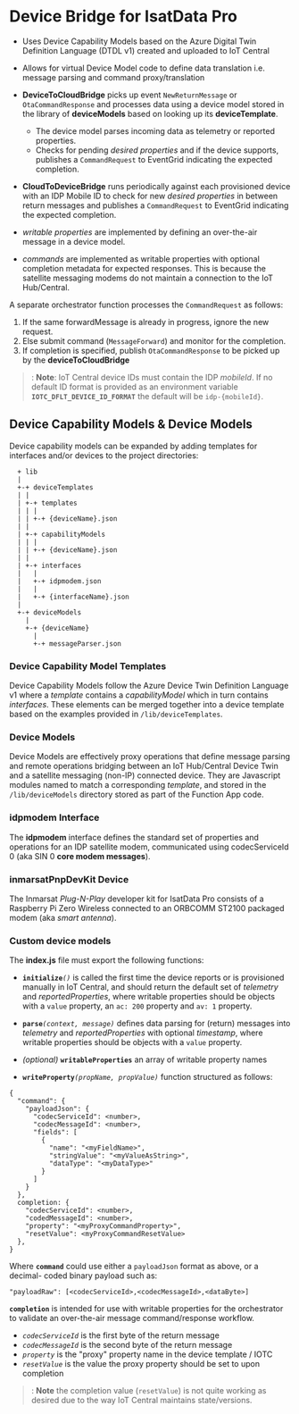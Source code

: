 # Device Bridge for IsatData Pro

* Uses Device Capability Models based on the Azure Digital Twin Definition 
Language (DTDL v1) created and uploaded to IoT Central

* Allows for virtual Device Model code to define data translation i.e. message 
parsing and command proxy/translation

* **DeviceToCloudBridge** picks up event `NewReturnMessage` or 
`OtaCommandResponse` and processes data using a device model stored in 
the library of **deviceModels** based on looking up its **deviceTemplate**.
  * The device model parses incoming data as telemetry or reported properties.
  * Checks for pending *desired properties* and if the device supports, 
  publishes a `CommandRequest` to EventGrid indicating the expected completion.

* **CloudToDeviceBridge** runs periodically against each provisioned device with 
an IDP Mobile ID to check for new *desired properties* in between return 
messages and publishes a `CommandRequest` to EventGrid indicating the expected 
completion.

* *writable properties* are implemented by defining an over-the-air message 
in a device model.

* *commands* are implemented as writable properties with optional completion 
metadata for expected responses.  This is because the satellite messaging 
modems do not maintain a connection to the IoT Hub/Central.

A separate orchestrator function processes the `CommandRequest` as follows:
1. If the same forwardMessage is already in progress, ignore the new request.
2. Else submit command (`MessageForward`) and monitor for the completion.
3. If completion is specified, publish `OtaCommandResponse` to be picked up 
by the **deviceToCloudBridge**

>: **Note**: IoT Central device IDs must contain the IDP *mobileId*.  If no 
default ID format is provided as an environment variable 
**`IOTC_DFLT_DEVICE_ID_FORMAT`** the default will be `idp-{mobileId}`.

## Device Capability Models & Device Models

Device capability models can be expanded by adding templates for interfaces 
and/or devices to the project directories:
```
  + lib
  |
  +-+ deviceTemplates
  | |
  | +-+ templates
  | | |
  | | +-+ {deviceName}.json
  | |
  | +-+ capabilityModels
  | | |
  | | +-+ {deviceName}.json
  | |
  | +-+ interfaces
  |   |
  |   +-+ idpmodem.json
  |   |
  |   +-+ {interfaceName}.json
  |
  +-+ deviceModels
    |
    +-+ {deviceName}
      |
      +-+ messageParser.json
```

### Device Capability Model Templates

Device Capability Models follow the Azure Device Twin Definition Language v1 
where a *template* contains a *capabilityModel* which in turn contains 
*interfaces*.  These elements can be merged together into a device template 
based on the examples provided in `/lib/deviceTemplates`.

### Device Models

Device Models are effectively proxy operations that define message parsing and 
remote operations bridging between an IoT Hub/Central Device Twin and a 
satellite messaging (non-IP) connected device.  They are Javascript modules 
named to match a corresponding *template*, and stored in the 
`/lib/deviceModels` directory stored as part of the Function App code.

### idpmodem Interface

The **idpmodem** interface defines the standard set of properties and 
operations for an IDP satellite modem, communicated using codecServiceId 0 
(aka SIN 0 **core modem messages**).

### inmarsatPnpDevKit Device

The Inmarsat *Plug-N-Play* developer kit for IsatData Pro consists of a 
Raspberry Pi Zero Wireless connected to an ORBCOMM ST2100 packaged modem (aka 
*smart antenna*).

### Custom device models

The **index.js** file must export the following functions:

* **`initialize`***`()`* is called the first time the device reports or is 
provisioned manually in IoT Central, and should return the default set of 
*telemetry* and *reportedProperties*, where writable properties should be 
objects with a `value` property, an `ac: 200` property and `av: 1` property.

* **`parse`***`(context, message)`* defines data parsing for (return) messages 
into *telemetry* and *reportedProperties* with optional *timestamp*, where 
writable properties should be objects with a `value` property.

* *(optional)* **`writableProperties`** an array of writable property names

* **`writeProperty`***`(propName, propValue)`* function structured as follows:
```
{
  "command": {
    "payloadJson": {
      "codecServiceId": <number>,
      "codecMessageId": <number>,
      "fields": [
        {
          "name": "<myFieldName>",
          "stringValue": "<myValueAsString>",
          "dataType": "<myDataType>"
        }
      ]
    }
  },
  completion: {
    "codecServiceId": <number>,
    "codedMessageId": <number>,
    "property": "<myProxyCommandProperty>",
    "resetValue": <myProxyCommandResetValue>
  },
}
```
Where **`command`** could use either a `payloadJson` format as above, or a decimal-
coded binary payload such as:
```
"payloadRaw": [<codecServiceId>,<codecMessageId>,<dataByte>]
```

**`completion`** is intended for use with writable properties for the 
orchestrator to validate an over-the-air message command/response workflow.
  * *`codecServiceId`* is the first byte of the return message
  * *`codecMessageId`* is the second byte of the return message
  * *`property`* is the "proxy" property name in the device template / IOTC
  * *`resetValue`* is the value the proxy property should be set to upon 
  completion

>: **Note** the completion value (`resetValue`) is not quite working as 
desired due to the way IoT Central maintains state/versions.
